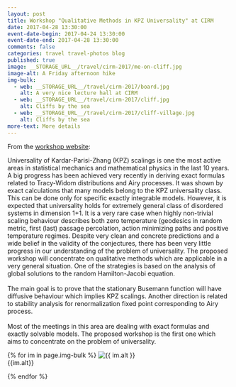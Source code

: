 ```yaml
---
layout: post
title: Workshop "Qualitative Methods in KPZ Universality" at CIRM
date: 2017-04-28 13:30:00
event-date-begin: 2017-04-24 13:30:00
event-date-end: 2017-04-28 13:30:00
comments: false
categories: travel travel-photos blog
published: true
image: __STORAGE_URL__/travel/cirm-2017/me-on-cliff.jpg
image-alt: A Friday afternoon hike
img-bulk:
  - web: __STORAGE_URL__/travel/cirm-2017/board.jpg
    alt: A very nice lecture hall at CIRM
  - web: __STORAGE_URL__/travel/cirm-2017/cliff.jpg
    alt: Cliffs by the sea
  - web: __STORAGE_URL__/travel/cirm-2017/cliff-village.jpg
    alt: Cliffs by the sea
more-text: More details
---
```


From the [workshop website](http://khanin-shlosman.weebly.com/conference.html):

<span class="highlighted-item">Universality of Kardar-Parisi-Zhang (KPZ) scalings is one the most active areas in statistical mechanics and mathematical physics in the last 10 years.<!--more--> A big progress has been achieved very recently in deriving exact formulas related to Tracy-Widom distributions and Airy processes. It was shown by exact calculations that many models belong to the KPZ universality class. This can be done only for specific exactly integrable models. However, it is expected that universality holds for extremely general class of disordered systems in dimension 1+1. It is a very rare case when highly non-trivial scaling behaviour describes both zero temperature (geodesics in random metric, first (last) passage percolation, action minimizing paths and positive temperature regimes. Despite very clean and concrete predictions and a wide belief in the validity of the conjectures, there has been very little progress in our understanding of the problem of universality. The proposed workshop will concentrate on qualitative methods which are applicable in a very general situation. One of the strategies is based on the analysis of global solutions to the random Hamilton-Jacobi equation.
<br><br>
The main goal is to prove that the stationary Busemann function will have diffusive behaviour which implies KPZ scalings. Another direction is related to stability analysis for renormalization fixed point corresponding to Airy process.
<br><br>
Most of the meetings in this area are dealing with exact formulas and exactly solvable models. The proposed workshop is the first one which aims to concentrate on the problem of universality.
</span>


{% for im in page.img-bulk %}
  <img src="{{ im.web | replace: '__STORAGE_URL__', site.storage_url }}" alt="{{ im.alt }}" title="{{ im.alt }}" style="max-width:100%;max-height:800px;height:auto;width:auto;" class="mb-3 mt-3">
  <br>{{im.alt}}

{% endfor %}
